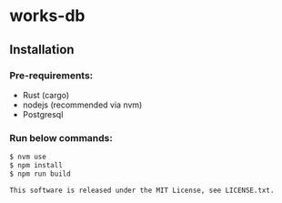 # works-db

## Installation

### Pre-requirements:

-   Rust (cargo)
-   nodejs (recommended via nvm)
-   Postgresql

### Run below commands:

```bash
$ nvm use
$ npm install
$ npm run build
```

```
This software is released under the MIT License, see LICENSE.txt.
```
